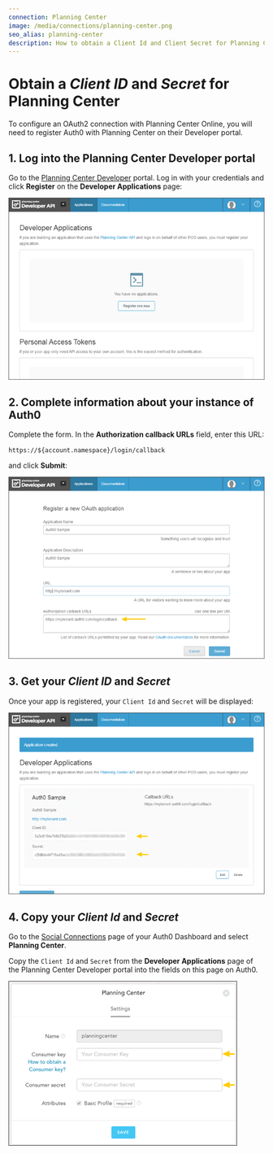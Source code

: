 ```yaml
---
connection: Planning Center
image: /media/connections/planning-center.png
seo_alias: planning-center
description: How to obtain a Client Id and Client Secret for Planning Center.
---
```


# Obtain a *Client ID* and *Secret* for Planning Center

To configure an OAuth2 connection with Planning Center Online, you will need to register Auth0 with Planning Center on their Developer portal.

## 1. Log into the Planning Center Developer portal

Go to the [Planning Center Developer](https://api.planningcenteronline.com/) portal. Log in with your credentials and click **Register** on the **Developer Applications** page:

![](/media/articles/connections/social/planning-center/planning-center-api-1.png)

## 2. Complete information about your instance of Auth0

Complete the form. In the **Authorization callback URLs** field, enter this URL:

	https://${account.namespace}/login/callback

and click **Submit**:

![](/media/articles/connections/social/planning-center/planning-center-api-2.png)

## 3. Get your *Client ID* and *Secret*

Once your app is registered, your `Client Id` and `Secret` will be displayed:

![](/media/articles/connections/social/planning-center/planning-center-api-3.png)

## 4. Copy your *Client Id* and *Secret*

Go to the [Social Connections](${manage_url}/#/connections/social) page of your Auth0 Dashboard and select **Planning Center**.

Copy the `Client Id` and `Secret` from the **Developer Applications** page of the Planning Center Developer portal into the fields on this page on Auth0.

![](/media/articles/connections/social/planning-center/planning-center-api-4.png)
